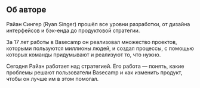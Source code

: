 ## <a name="h46"></a> Об авторе

Райан Сингер (Ryan Singer) прошёл все уровни разработки, от дизайна интерфейсов и бэк-енда до продуктовой стратегии.

За 17 лет работы в Basecamp он реализовал множество проектов, которыми пользуются миллионы людей, и создал процессы, с помощью которых команды придумывают и реализуют то, что нужно.

Сегодня Райан работает над стратегией. Его работа — понять, какие проблемы решают пользователи Basecamp и как изменить продукт, чтобы он лучше им в этом помогал.